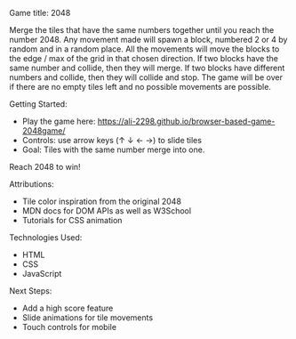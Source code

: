 Game title: 2048

Merge the tiles that have the same numbers together until you reach the number 2048. Any movement made will spawn a block, numbered 2 or 4 by random and in a random place. All the movements will move the blocks to the edge / max of the grid in that chosen direction. If two blocks have the same number and collide, then they will merge. If two blocks have different numbers and collide, then they will collide and stop. The game will be over if there are no empty tiles left and no possible movements are possible. 

Getting Started:
- Play the game here: <https://ali-2298.github.io/browser-based-game-2048game/>
- Controls: use arrow keys (↑ ↓ ← →) to slide tiles
- Goal: Tiles with the same number merge into one.

Reach 2048 to win!

Attributions:
- Tile color inspiration from the original 2048
- MDN docs for DOM APIs as well as W3School
- Tutorials for CSS animation

Technologies Used:
- HTML
- CSS
- JavaScript

Next Steps:
- Add a high score feature
- Slide animations for tile movements
- Touch controls for mobile